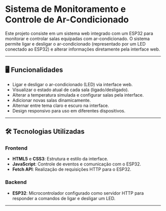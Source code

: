 # Sistema de Monitoramento e Controle de Ar-Condicionado

Este projeto consiste em um sistema web integrado com um ESP32 para monitorar e controlar salas equipadas com ar-condicionado. O sistema permite ligar e desligar o ar-condicionado (representado por um LED conectado ao ESP32) e alterar informações diretamente pela interface web.

---

## 🖥️ Funcionalidades
- Ligar e desligar o ar-condicionado (LED) via interface web.
- Visualizar o estado atual de cada sala (ligado/desligado).
- Alterar a temperatura simulada e configurar salas pela interface.
- Adicionar novas salas dinamicamente.
- Alternar entre tema claro e escuro na interface.
- Design responsivo para uso em diferentes dispositivos.

---

## 🛠️ Tecnologias Utilizadas
### Frontend
- **HTML5** e **CSS3**: Estrutura e estilo da interface.
- **JavaScript**: Controle de eventos e comunicação com o ESP32.
- **Fetch API**: Realização de requisições HTTP para o ESP32.

### Backend
- **ESP32**: Microcontrolador configurado como servidor HTTP para responder a comandos de ligar e desligar um LED.

---
